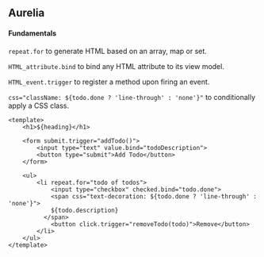 ## Aurelia

#### Fundamentals

`repeat.for` to generate HTML based on an array, map or set.

`HTML_attribute.bind` to bind any HTML attribute to its view model.

`HTML_event.trigger` to register a method upon firing an event.

`css="className: ${todo.done ? 'line-through' : 'none'}"` to conditionally apply a CSS class.

```
<template>
    <h1>${heading}</h1>

    <form submit.trigger="addTodo()">
        <input type="text" value.bind="todoDescription">
        <button type="submit">Add Todo</button>
    </form>

    <ul>
        <li repeat.for="todo of todos">
            <input type="checkbox" checked.bind="todo.done">
            <span css="text-decoration: ${todo.done ? 'line-through' : 'none'}">
            ${todo.description}
          </span>
            <button click.trigger="removeTodo(todo)">Remove</button>
        </li>
    </ul>
</template>
```
